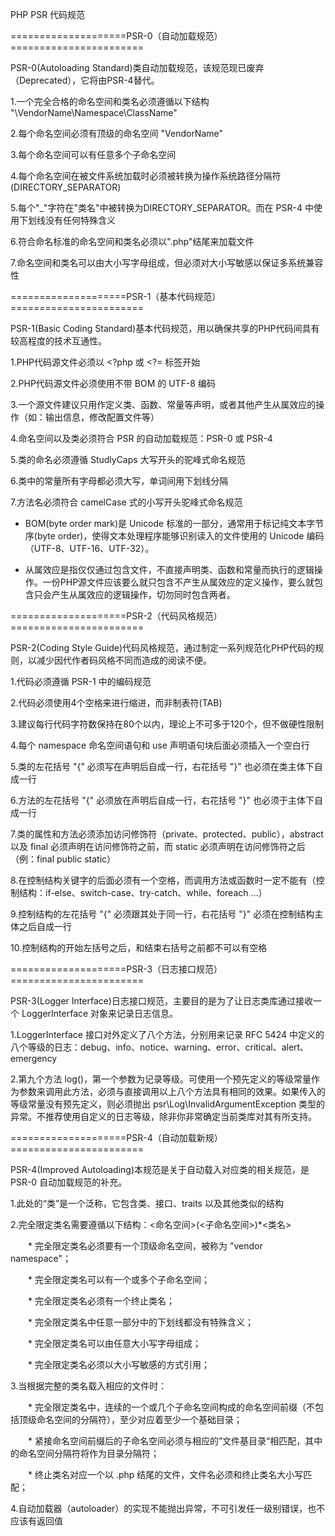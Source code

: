 PHP PSR 代码规范

====================PSR-0（自动加载规范）=======================

PSR-0(Autoloading Standard)类自动加载规范，该规范现已废弃（Deprecated），它将由PSR-4替代。

1.一个完全合格的命名空间和类名必须遵循以下结构 "\VendorName\Namespace\ClassName"

2.每个命名空间必须有顶级的命名空间 "VendorName"

3.每个命名空间可以有任意多个子命名空间

4.每个命名空间在被文件系统加载时必须被转换为操作系统路径分隔符 (DIRECTORY_SEPARATOR)

5.每个"_"字符在"类名"中被转换为DIRECTORY_SEPARATOR。而在 PSR-4 中使用下划线没有任何特殊含义

6.符合命名标准的命名空间和类名必须以".php"结尾来加载文件

7.命名空间和类名可以由大小写字母组成，但必须对大小写敏感以保证多系统兼容性

 

====================PSR-1（基本代码规范）=======================

PSR-1(Basic Coding Standard)基本代码规范，用以确保共享的PHP代码间具有较高程度的技术互通性。

1.PHP代码源文件必须以 <?php 或 <?= 标签开始

2.PHP代码源文件必须使用不带 BOM 的 UTF-8 编码

3.一个源文件建议只用作定义类、函数、常量等声明，或者其他产生从属效应的操作（如：输出信息，修改配置文件等）

4.命名空间以及类必须符合 PSR 的自动加载规范：PSR-0 或 PSR-4

5.类的命名必须遵循 StudlyCaps 大写开头的驼峰式命名规范

6.类中的常量所有字母都必须大写，单词间用下划线分隔

7.方法名必须符合 camelCase 式的小写开头驼峰式命名规范

 

* BOM(byte order mark)是 Unicode 标准的一部分，通常用于标记纯文本字节序(byte order)，使得文本处理程序能够识别读入的文件使用的 Unicode 编码（UTF-8、UTF-16、UTF-32）。

* 从属效应是指仅仅通过包含文件，不直接声明类、函数和常量而执行的逻辑操作。一份PHP源文件应该要么就只包含不产生从属效应的定义操作，要么就包含只会产生从属效应的逻辑操作，切勿同时包含两者。

 

====================PSR-2（代码风格规范）=======================

 PSR-2(Coding Style Guide)代码风格规范，通过制定一系列规范化PHP代码的规则，以减少因代作者码风格不同而造成的阅读不便。

1.代码必须遵循 PSR-1 中的编码规范

2.代码必须使用4个空格来进行缩进，而非制表符(TAB)

3.建议每行代码字符数保持在80个以内，理论上不可多于120个，但不做硬性限制

4.每个 namespace 命名空间语句和 use 声明语句块后面必须插入一个空白行

5.类的左花括号 "{" 必须写在声明后自成一行，右花括号 "}" 也必须在类主体下自成一行

6.方法的左花括号 "{" 必须放在声明后自成一行，右花括号 "}" 也必须于主体下自成一行

7.类的属性和方法必须添加访问修饰符（private、protected、public），abstract 以及 final 必须声明在访问修饰符之前，而 static 必须声明在访问修饰符之后（例：final public static）

8.在控制结构关键字的后面必须有一个空格，而调用方法或函数时一定不能有（控制结构：if-else、switch-case、try-catch、while、foreach ...）

9.控制结构的左花括号 "{" 必须跟其处于同一行，右花括号 "}" 必须在控制结构主体之后自成一行

10.控制结构的开始左括号之后，和结束右括号之前都不可以有空格

 

====================PSR-3（日志接口规范）=======================

PSR-3(Logger Interface)日志接口规范，主要目的是为了让日志类库通过接收一个 LoggerInterface 对象来记录日志信息。

1.LoggerInterface 接口对外定义了八个方法，分别用来记录 RFC 5424 中定义的八个等级的日志：debug、info、notice、warning、error、critical、alert、emergency

2.第九个方法 log()，第一个参数为记录等级。可使用一个预先定义的等级常量作为参数来调用此方法，必须与直接调用以上八个方法具有相同的效果。如果传入的等级常量没有预先定义，则必须抛出 psr\Log\InvalidArgumentException 类型的异常。不推荐使用自定义的日志等级，除非你非常确定当前类库对其有所支持。

 

 ====================PSR-4（自动加载新规）=======================

PSR-4(Improved Autoloading)本规范是关于自动载入对应类的相关规范，是 PSR-0 自动加载规范的补充。

1.此处的“类”是一个泛称，它包含类、接口、traits 以及其他类似的结构

2.完全限定类名需要遵循以下结构：\<命名空间>(\<子命名空间>)*\<类名>

　　* 完全限定类名必须要有一个顶级命名空间，被称为 "vendor namespace"；

　　* 完全限定类名可以有一个或多个子命名空间；

　　* 完全限定类名必须有一个终止类名；

　　* 完全限定类名中任意一部分中的下划线都没有特殊含义；

　　* 完全限定类名可以由任意大小写字母组成；

　　* 完全限定类名必须以大小写敏感的方式引用；

3.当根据完整的类名载入相应的文件时：

　　* 完全限定类名中，连续的一个或几个子命名空间构成的命名空间前缀（不包括顶级命名空间的分隔符），至少对应着至少一个基础目录；

　　* 紧接命名空间前缀后的子命名空间必须与相应的”文件基目录“相匹配，其中的命名空间分隔符将作为目录分隔符；

　　* 终止类名对应一个以 .php 结尾的文件，文件名必须和终止类名大小写匹配；

4.自动加载器（autoloader）的实现不能抛出异常，不可引发任一级别错误，也不应该有返回值